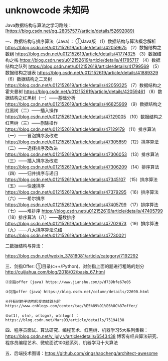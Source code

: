 # unknowcode 未知码
Java数据结构与算法之学习路线：[https://blog.csdn.net/qq_28057577/article/details/52692089}

一、数据结构与排序算法（Java）：
①Java版
（1）数据结构与算法概念解析  https://blog.csdn.net/u012152619/article/details/42059675
（2）数据结构之数组 	https://blog.csdn.net/u012152619/article/details/41774325
（3）数据结构之栈 	https://blog.csdn.net/u012152619/article/details/41785717
（4）数据结构之队列 	https://blog.csdn.net/u012152619/article/details/41799569
（5）数据结构之链表 	https://blog.csdn.net/u012152619/article/details/41889329
（6）数据结构之二叉树   https://blog.csdn.net/u012152619/article/details/42059325
（7）数据结构之霍夫曼树 https://blog.csdn.net/u012152619/article/details/42059461
（8）数据结构之红黑树（一）——基础分析		https://blog.csdn.net/u012152619/article/details/46825969
（9）数据结构之红黑树（二）——插入操作 	https://blog.csdn.net/u012152619/article/details/47129005
（10）数据结构之红黑树（三）——删除操作 	https://blog.csdn.net/u012152619/article/details/47129179
（11）排序算法（一）——冒泡排序及改进 		https://blog.csdn.net/u012152619/article/details/47305859
（12）排序算法（二）——选择排序及改进 		https://blog.csdn.net/u012152619/article/details/47306053
（13）排序算法（三）——插入排序及改进 		https://blog.csdn.net/u012152619/article/details/47306209
（14）排序算法（四）——归并排序与递归 		https://blog.csdn.net/u012152619/article/details/47345107
（15）排序算法（五）——快速排序 		https://blog.csdn.net/u012152619/article/details/47379295
（16）排序算法（六）——希尔排序 		https://blog.csdn.net/u012152619/article/details/47405799
（17）排序算法（七）——堆排序 			https://blog.csdn.net/u012152619/article/details/47405799
（18）排序算法（八）——基数排序 		https://blog.csdn.net/u012152619/article/details/47702673
（19）排序算法（九）——八大排序算法总结	https://blog.csdn.net/u012152619/article/details/47730021

二数据结构与算法：

https://blog.csdn.net/weixin_37818081/article/category/7192292

三、剑指Offer: 
	①目录(c++/Python)、对剑指上面的题进行粗略的划分 http://cuijiahua.com/blog/2018/02/basis_67.html

	②剑指offer (java) https://www.jianshu.com/p/d739bfe67e05

	③剑指offer（java）https://blog.csdn.net/column/details/22690.html

	④只有树的子结构和变态蛙跳台阶 https://www.cnblogs.com/centor/tag/%E5%89%91%E6%8C%87offer/

	⑤o(1), o(n), o(logn), o(nlogn) ：https://blog.csdn.net/Mars93/article/details/75194138

四、程序员面试、算法研究、编程艺术、红黑树、机器学习5大系列集锦：https://blog.csdn.net/v_july_v/article/details/6543438
    博客有经典算法研究、程序员编程艺术、微软面试100题系列、机器学习十大算法

五、后端技术图谱：https://github.com/xingshaocheng/architect-awesome

